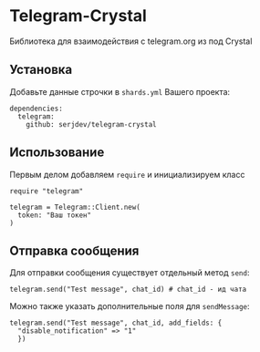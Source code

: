 # Telegram-Crystal 
 Библиотека для взаимодействия с telegram.org из под Crystal

## Установка
Добавьте данные строчки в `shards.yml` Вашего проекта:
```crystal
dependencies:
  telegram:
    github: serjdev/telegram-crystal  
```

## Использование

Первым делом добавляем `require` и инициализируем класс
```crystal
require "telegram"

telegram = Telegram::Client.new(
  token: "Ваш токен"
)
```

## Отправка сообщения

Для отправки сообщения существует отдельный метод `send`:
```crystal
telegram.send("Test message", chat_id) # chat_id - ид чата
```
Можно также указать дополнительные поля для `sendMessage`:
```crystal
telegram.send("Test message", chat_id, add_fields: {
  "disable_notification" => "1"
  })
```